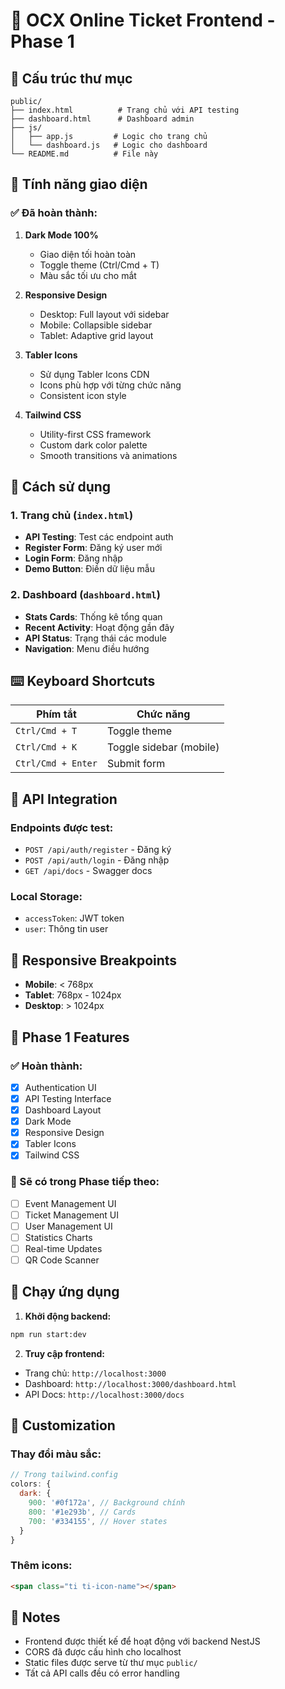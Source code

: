 # 🧾 OCX Online Ticket Frontend - Phase 1

## 📁 Cấu trúc thư mục

```
public/
├── index.html          # Trang chủ với API testing
├── dashboard.html      # Dashboard admin
├── js/
│   ├── app.js         # Logic cho trang chủ
│   └── dashboard.js   # Logic cho dashboard
└── README.md          # File này
```

## 🎨 Tính năng giao diện

### ✅ Đã hoàn thành:

1. **Dark Mode 100%**
   - Giao diện tối hoàn toàn
   - Toggle theme (Ctrl/Cmd + T)
   - Màu sắc tối ưu cho mắt

2. **Responsive Design**
   - Desktop: Full layout với sidebar
   - Mobile: Collapsible sidebar
   - Tablet: Adaptive grid layout

3. **Tabler Icons**
   - Sử dụng Tabler Icons CDN
   - Icons phù hợp với từng chức năng
   - Consistent icon style

4. **Tailwind CSS**
   - Utility-first CSS framework
   - Custom dark color palette
   - Smooth transitions và animations

## 🚀 Cách sử dụng

### 1. Trang chủ (`index.html`)
- **API Testing**: Test các endpoint auth
- **Register Form**: Đăng ký user mới
- **Login Form**: Đăng nhập
- **Demo Button**: Điền dữ liệu mẫu

### 2. Dashboard (`dashboard.html`)
- **Stats Cards**: Thống kê tổng quan
- **Recent Activity**: Hoạt động gần đây
- **API Status**: Trạng thái các module
- **Navigation**: Menu điều hướng

## ⌨️ Keyboard Shortcuts

| Phím tắt | Chức năng |
|----------|-----------|
| `Ctrl/Cmd + T` | Toggle theme |
| `Ctrl/Cmd + K` | Toggle sidebar (mobile) |
| `Ctrl/Cmd + Enter` | Submit form |

## 🔧 API Integration

### Endpoints được test:
- `POST /api/auth/register` - Đăng ký
- `POST /api/auth/login` - Đăng nhập
- `GET /api/docs` - Swagger docs

### Local Storage:
- `accessToken`: JWT token
- `user`: Thông tin user

## 📱 Responsive Breakpoints

- **Mobile**: < 768px
- **Tablet**: 768px - 1024px
- **Desktop**: > 1024px

## 🎯 Phase 1 Features

### ✅ Hoàn thành:
- [x] Authentication UI
- [x] API Testing Interface
- [x] Dashboard Layout
- [x] Dark Mode
- [x] Responsive Design
- [x] Tabler Icons
- [x] Tailwind CSS

### 🔄 Sẽ có trong Phase tiếp theo:
- [ ] Event Management UI
- [ ] Ticket Management UI
- [ ] User Management UI
- [ ] Statistics Charts
- [ ] Real-time Updates
- [ ] QR Code Scanner

## 🚀 Chạy ứng dụng

1. **Khởi động backend:**
```bash
npm run start:dev
```

2. **Truy cập frontend:**
- Trang chủ: `http://localhost:3000`
- Dashboard: `http://localhost:3000/dashboard.html`
- API Docs: `http://localhost:3000/docs`

## 🎨 Customization

### Thay đổi màu sắc:
```javascript
// Trong tailwind.config
colors: {
  dark: {
    900: '#0f172a', // Background chính
    800: '#1e293b', // Cards
    700: '#334155', // Hover states
  }
}
```

### Thêm icons:
```html
<span class="ti ti-icon-name"></span>
```

## 📝 Notes

- Frontend được thiết kế để hoạt động với backend NestJS
- CORS đã được cấu hình cho localhost
- Static files được serve từ thư mục `public/`
- Tất cả API calls đều có error handling 